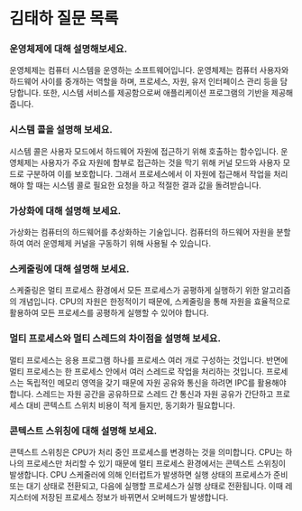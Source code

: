 # 김태하 질문 목록
### 운영체제에 대해 설명해보세요.
운영체제는 컴퓨터 시스템을 운영하는 소프트웨어입니다. 운영체제는 컴퓨터 사용자와 하드웨어 사이를 중개하는 역할을 하며, 프로세스, 자원, 유저 인터페이스 관리 등을 담당합니다. 또한, 시스템 서비스를 제공함으로써 애플리케이션 프로그램의 기반을 제공해 줍니다.

### 시스템 콜을 설명해 보세요.
시스템 콜은 사용자 모드에서 하드웨어 자원에 접근하기 위해 호출하는 함수입니다. 운영체제는 사용자가 주요 자원에 함부로 접근하는 것을 막기 위해 커널 모드와 사용자 모드로 구분하여 이를 보호합니다. 그래서 프로세스에서 이 자원에 접근해서 작업을 처리해야 할 때는 시스템 콜로 필요한 요청을 하고 적절한 결과 값을 돌려받습니다.

### 가상화에 대해 설명해 보세요.
가상화는 컴퓨터의 하드웨어를 추상화하는 기술입니다. 컴퓨터의 하드웨어 자원을 분할하여 여러 운영체제 커널을 구동하기 위해 사용될 수 있습니다.

### 스케줄링에 대해 설명해 보세요.
스케줄링은 멀티 프로세스 환경에서 모든 프로세스가 공평하게 실행하기 위한 알고리즘의 개념입니다. CPU의 자원은 한정적이기 때문에, 스케줄링을 통해 자원을 효율적으로 활용하여 모든 프로세스를 공평하게 실행할 수 있어야 합니다.

### 멀티 프로세스와 멀티 스레드의 차이점을 설명해 보세요.
멀티 프로세스는 응용 프로그램 하나를 프로세스 여러 개로 구성하는 것입니다. 반면에 멀티 프로세스는 한 프로세스 안에서 여러 스레드로 작업을 처리하는 것입니다. 프로세스는 독립적인 메모리 영역을 갖기 때문에 자원 공유와 통신을 하려면 IPC를 활용해야 합니다. 스레드는 자원 공간을 공유하므로 스레드 간 통신과 자원 공유가 간단하고 프로세스 대비 콘텍스트 스위치 비용이 적게 들지만, 동기화가 필요합니다.

### 콘텍스트 스위칭에 대해 설명해 보세요.
콘텍스트 스위칭은 CPU가 처리 중인 프로세스를 변경하는 것을 의미합니다. CPU는 하나의 프로세스만 처리할 수 있기 때문에 멀티 프로세스 환경에서는 콘텍스트 스위칭이 발생합니다. CPU 스케줄러에 의해 인터럽트가 발생하면 실행 상태의 프로세스가 준비 또는 대기 상태로 전환되고, 다음에 실행할 프로세스가 실행 상태로 전환됩니다. 이때 레지스터에 저장된 프로세스 정보가 바뀌면서 오버헤드가 발생합니다.
